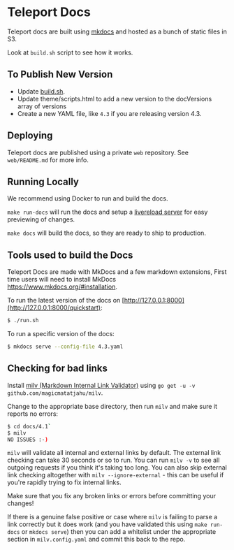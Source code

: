 # Teleport Docs

Teleport docs are built using [mkdocs](http://www.mkdocs.org/) and hosted
as a bunch of static files in S3.

Look at `build.sh` script to see how it works.

## To Publish New Version

* Update [build.sh](build.sh).
* Update theme/scripts.html to add a new version to the docVersions array of versions
* Create a new YAML file, like `4.3` if you are releasing version 4.3.

## Deploying

Teleport docs are published using a private `web` repository.
See `web/README.md` for more info.

## Running Locally

We recommend using Docker to run and build the docs.

`make run-docs` will run the docs and setup a [livereload server](https://chrome.google.com/webstore/detail/livereload/jnihajbhpnppcggbcgedagnkighmdlei?hl=en) for easy previewing of changes.

`make docs` will build the docs, so they are ready to ship to production.


## Tools used to build the Docs

Teleport Docs are made with MkDocs and a few markdown extensions, First time users will need to install MkDocs https://www.mkdocs.org/#installation.

To run the latest version of the docs on [http://127.0.0.1:8000](http://127.0.0.1:8000/quickstart):

```bash
$ ./run.sh
```

To run a specific version of the docs:

```bash
$ mkdocs serve --config-file 4.3.yaml
```

## Checking for bad links

Install [milv (Markdown Internal Link Validator)](https://github.com/magicmatatjahu/milv) using `go get -u -v github.com/magicmatatjahu/milv`.

Change to the appropriate base directory, then run `milv` and make sure it reports no errors:

```bash
$ cd docs/4.1`
$ milv
NO ISSUES :-)
```

`milv` will validate all internal and external links by default. The external link checking can take 30 seconds or so to run. You can run `milv -v` to see all outgoing requests if you think it's taking too long. You can also skip external link checking altogether with `milv --ignore-external` - this can be useful if you're rapidly trying to fix internal links.

Make sure that you fix any broken links or errors before committing your changes!

If there is a genuine false positive or case where `milv` is failing to parse a link correctly but it does work (and you have validated this using `make run-docs` or `mkdocs serve`) then you can add a whitelist under the appropriate section in `milv.config.yaml` and commit this back to the repo.

